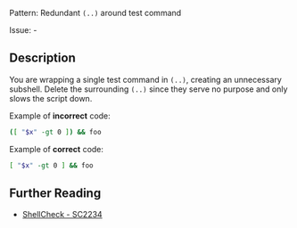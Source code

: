 Pattern: Redundant `(..)` around test command

Issue: -

## Description

You are wrapping a single test command in `(..)`, creating an unnecessary subshell. Delete the surrounding `(..)` since they serve no purpose and only slows the script down.

Example of **incorrect** code:

```sh
([ "$x" -gt 0 ]) && foo
```

Example of **correct** code:

```sh
[ "$x" -gt 0 ] && foo
```

## Further Reading

* [ShellCheck - SC2234](https://github.com/koalaman/shellcheck/wiki/SC2234)
